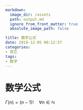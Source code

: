 ```yaml
---
markdown:
  image_dir: /assets
  path: output.md
  ignore_from_front_matter: true
  absolute_image_path: false

title: 数学公式
date: 2019-12-05 00:12:57
categories: 
- 其它
tags:
- 数学
---
```

# 数学公式

$\Gamma(n) = (n-1)!\quad\forall n\in\mathbb N$